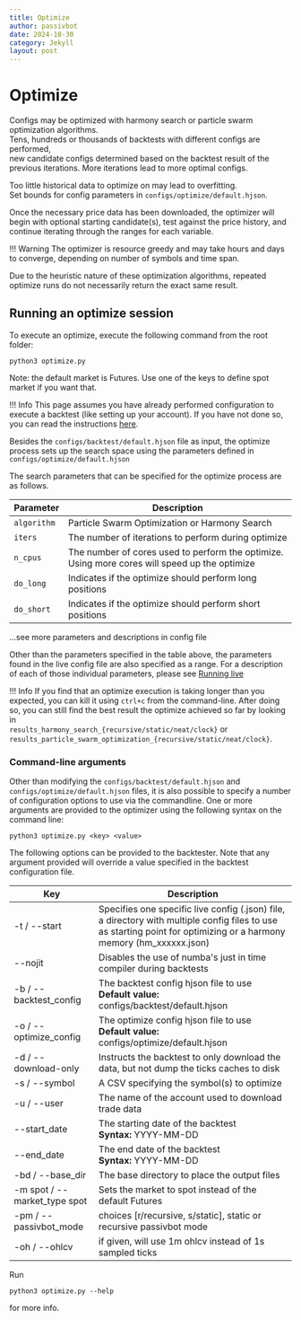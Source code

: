 ```yaml
---
title: Optimize
author: passivbot
date: 2024-10-30
category: Jekyll
layout: post
---
```


# Optimize

Configs may be optimized with harmony search or particle swarm optimization algorithms.  
Tens, hundreds or thousands of backtests with different configs are performed,  
new candidate configs determined based on the backtest result of the previous iterations.  More iterations lead to more optimal configs.

Too little historical data to optimize on may lead to overfitting.  
Set bounds for config parameters in `configs/optimize/default.hjson`.  

Once the necessary price data has been downloaded, the optimizer will begin with optional starting candidate(s), 
test against the price history, and continue iterating through the ranges for each variable.  

!!! Warning
    The optimizer is resource greedy and may take hours and days to converge, depending on number of symbols and time span.


Due to the heuristic nature of these optimization algorithms, repeated optimize runs do not necessarily return the exact same result.

## Running an optimize session

To execute an optimize, execute the following command from the root folder:

```shell
python3 optimize.py
```

Note: the default market is Futures. Use one of the keys to define spot market if you want that. 

!!! Info
    This page assumes you have already performed configuration to execute a backtest (like setting up your account).
    If you have not done so, you can read the instructions [here](backtesting.md).

Besides the `configs/backtest/default.hjson` file as input, the optimize process sets up the search space using
the parameters defined in `configs/optimize/default.hjson`  

The search parameters that can be specified for the optimize process are as follows.

| Parameter     | Description
| ----------    | -----------
| `algorithm`       | Particle Swarm Optimization or Harmony Search
| `iters`       | The number of iterations to perform during optimize
| `n_cpus`    | The number of cores used to perform the optimize. Using more cores will speed up the optimize
| `do_long` | Indicates if the optimize should perform long positions
| `do_short` | Indicates if the optimize should perform short positions

...see more parameters and descriptions in config file

Other than the parameters specified in the table above, the parameters found in the live config file are also specified
as a range. For a description of each of those individual parameters, please see [Running live](live.md) 

!!! Info
    If you find that an optimize execution is taking longer than you expected, you can kill it using `ctrl+c` from the command-line.
    After doing so, you can still find the best result the optimize achieved so far by looking in  
    `results_harmony_search_{recursive/static/neat/clock}` or `results_particle_swarm_optimization_{recursive/static/neat/clock}`.

### Command-line arguments

Other than modifying the `configs/backtest/default.hjson` and `configs/optimize/default.hjson` files, it is also possible
to specify a number of configuration options to use via the commandline.
One or more arguments are provided to the optimizer using the following syntax on the command line:

```shell
python3 optimize.py <key> <value>  
```

The following options can be provided to the backtester. Note that any argument provided will override a value specified in the backtest configuration file.

| Key | Description
| --- | -----------
| -t / --start | Specifies one specific live config (.json) file, a directory with multiple config files to use as starting point for optimizing or a harmony memory (hm_xxxxxx.json)
| --nojit | Disables the use of numba's just in time compiler during backtests
| -b / --backtest_config | The backtest config hjson file to use<br/>**Default value:** configs/backtest/default.hjson
| -o / --optimize_config | The optimize config hjson file to use<br/>**Default value:** configs/optimize/default.hjson
| -d / --download-only | Instructs the backtest to only download the data, but not dump the ticks caches to disk
| -s / --symbol | A CSV specifying the symbol(s) to optimize
| -u / --user | The name of the account used to download trade data
| --start_date | The starting date of the backtest<br/>**Syntax:** YYYY-MM-DD
| --end_date | The end date of the backtest<br/>**Syntax:** YYYY-MM-DD
| -bd / --base_dir | The base directory to place the output files
| -m spot / --market_type spot | Sets the market to spot instead of the default Futures
| -pm / --passivbot_mode | choices [r/recursive, s/static], static or recursive passivbot mode
| -oh / --ohlcv | if given, will use 1m ohlcv instead of 1s sampled ticks


Run
```shell
python3 optimize.py --help
```
for more info.

